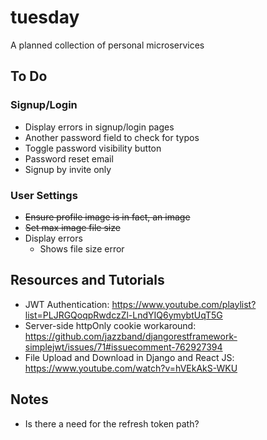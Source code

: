 # tuesday

A planned collection of personal microservices

## To Do

### Signup/Login

- Display errors in signup/login pages
- Another password field to check for typos
- Toggle password visibility button
- Password reset email
- Signup by invite only

### User Settings

- ~~Ensure profile image is in fact, an image~~
- ~~Set max image file size~~
- Display errors
  - Shows file size error

## Resources and Tutorials

- JWT Authentication: https://www.youtube.com/playlist?list=PLJRGQoqpRwdczZl-LndYIQ6ymybtUqT5G
- Server-side httpOnly cookie workaround: https://github.com/jazzband/djangorestframework-simplejwt/issues/71#issuecomment-762927394
- File Upload and Download in Django and React JS: https://www.youtube.com/watch?v=hVEkAkS-WKU

## Notes

- Is there a need for the refresh token path?
